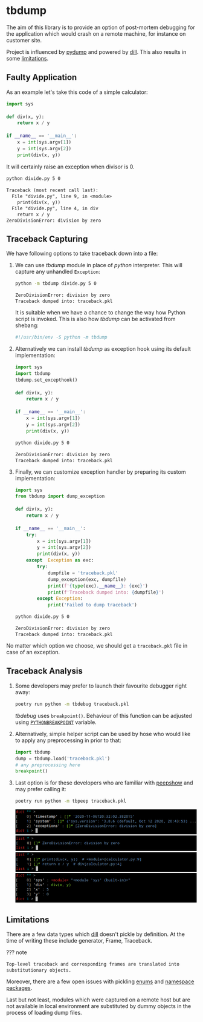 # tbdump

The aim of this library is to provide an option of post-mortem debugging for
the application which would crash on a remote machine, for instance on customer
site.

Project is influenced by [pydump](https://github.com/elifiner/pydump) and
powered by [dill](https://github.com/uqfoundation/dill). This also results in
some [limitations](#known-issues).

## Faulty Application

As an example let's take this code of a simple calculator:

```python
import sys

def div(x, y):
    return x / y

if __name__ == '__main__':
    x = int(sys.argv[1])
    y = int(sys.argv[2])
    print(div(x, y))
```

It will certainly raise an exception when divisor is 0.

```sh
python divide.py 5 0
```

```
Traceback (most recent call last):
  File "divide.py", line 9, in <module>
    print(div(x, y))
  File "divide.py", line 4, in div
    return x / y
ZeroDivisionError: division by zero
```

## Traceback Capturing

We have following options to take traceback down into a file:

1. We can use *tbdump* module in place of *python* interpreter. This will
capture any unhandled `Exception`:

    ```sh
    python -m tbdump divide.py 5 0
    ```

    ```
    ZeroDivisionError: division by zero
    Traceback dumped into: traceback.pkl
    ```

    It is suitable when we have a chance to change the way how Python script is
    invoked. This is also how *tbdump* can be activated from shebang:

    ```python
    #!/usr/bin/env -S python -m tbdump
    ```

2. Alternatively we can install *tbdump* as exception hook using its default
implementation:

    ```python
    import sys
    import tbdump
    tbdump.set_excepthook()

    def div(x, y):
        return x / y

    if __name__ == '__main__':
        x = int(sys.argv[1])
        y = int(sys.argv[2])
        print(div(x, y))
    ```

    ```sh
    python divide.py 5 0
    ```

    ```
    ZeroDivisionError: division by zero
    Traceback dumped into: traceback.pkl
    ```

3. Finally, we can customize exception handler by preparing its custom
implementation:

    ```python
    import sys
    from tbdump import dump_exception

    def div(x, y):
        return x / y

    if __name__ == '__main__':
        try:
            x = int(sys.argv[1])
            y = int(sys.argv[2])
            print(div(x, y))
        except  Exception as exc:
            try:
                dumpfile = 'traceback.pkl'
                dump_exception(exc, dumpfile)
                print(f'{type(exc).__name__}: {exc}')
                print(f'Traceback dumped into: {dumpfile}')
            except Exception:
                print('Failed to dump traceback')
    ```

    ```sh
    python divide.py 5 0
    ```

    ```
    ZeroDivisionError: division by zero
    Traceback dumped into: traceback.pkl
    ```

No matter which option we choose, we should get a `traceback.pkl` file in case
of an exception.

## Traceback Analysis

1. Some developers may prefer to launch their favourite debugger right
away:

    ```sh
    poetry run python -m tbdebug traceback.pkl
    ```

    *tbdebug* uses `breakpoint()`. Behaviour of this function can be adjusted
    using [`PYTHONBREAKPOINT`](https://www.python.org/dev/peps/pep-0553/) variable.

2. Alternatively, simple helper script can be used by hose who would
like to apply any preprocessing in prior to that:

    ```python
    import tbdump
    dump = tbdump.load('traceback.pkl')
    # any preprocessing here
    breakpoint()
    ```

3. Last option is for these developers who are familiar with
[peepshow](https://gergelyk.github.io/peepshow/) and may prefer calling it:

    ```sh
    poetry run python -m tbpeep traceback.pkl
    ```

    ![](assets/peep1.png)
    ![](assets/peep2.png)
    ![](assets/peep3.png)
    ![](assets/peep4.png)


## Limitations

There are a few data types which [dill](https://github.com/uqfoundation/dill)
doesn't pickle by definition. At the time of writing these include generator,
Frame, Traceback.

??? note

    Top-level traceback and corresponding frames are translated into
    substitutionary objects.

Moreover, there are a few open issues with pickling
[enums](https://github.com/uqfoundation/dill/issues/250) and
[namespace packages](https://github.com/uqfoundation/dill/issues/389).

Last but not least, modules which were captured on a remote host but are not
available in local environment are substituted by dummy objects in the process
of loading dump files.
